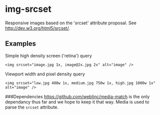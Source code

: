 img-srcset
==========

Responsive images based on the 'srcset' attribute proposal. See http://dev.w3.org/html5/srcset/.

Examples
---
Simple high density screen ('retina') query
```
<img srcset="image.jpg 1x, image@2x.jpg 2x" alt="image" />
```

Viewport width and pixel density query
```
<img srcset="low.jpg 400w 1x, medium.jpg 750w 1x, high.jpg 1000w 1x" alt="image" />
```

###Dependencies
https://github.com/weblinc/media-match is the only dependancy thus far and we hope to keep it that way. Media is used to parse the ```srcset``` attribute.
